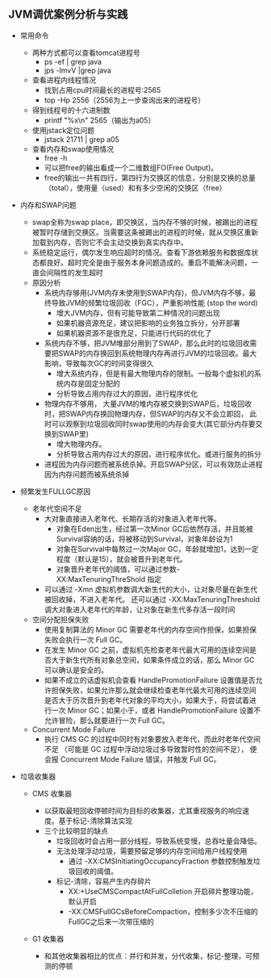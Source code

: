 ## JVM调优案例分析与实践

- 常用命令

  - 两种方式都可以查看tomcat进程号
    - ps -ef | grep java
    - jps -lmvV |grep java
  - 查看进程内线程情况	
    - 找到占用cpu时间最长的进程号:2565	
    - top -Hp 2556（2556为上一步查询出来的进程号）	
  - 得到线程号的十六进制数
    - printf "%x\n" 2565（输出为a05）
  - 使用jstack定位问题
    - jstack 21711 | grep a05
  - 查看内存和swap使用情况
    - free -h   		
    - 可以把free的输出看成一个二维数组FO(Free Output)。
    - free的输出一共有四行，第四行为交换区的信息，分别是交换的总量（total），使用量（used）和有多少空闲的交换区（free）

- 内存和SWAP问题

  - swap全称为swap place，即交换区，当内存不够的时候，被踢出的进程被暂时存储到交换区。当需要这条被踢出的进程的时候，就从交换区重新加载到内存，否则它不会主动交换到真实内存中。
  - 系统稳定运行，偶尔发生响应超时的情况。查看下游依赖服务和数据库状态都良好。超时完全是由于服务本身问题造成的。重启不能解决问题，一直会间隔性的发生超时
  - 原因分析
    - 系统内存够用(JVM内存未使用到SWAP内存)，但JVM内存不够，最终导致JVM的频繁垃圾回收（FGC），严重影响性能 (stop the word)
      - 增大JVM内存，但有可能导致第二种情况的问题出现
      - 如果机器资源充足，建议把影响的业务独立拆分，分开部署
      - 如果机器资源不是很充足，只能进行代码的优化了
    - 系统内存不够，把JVM堆部分用到了SWAP，那么此时的垃圾回收需要把SWAP的内存换回到系统物理内存再进行JVM的垃圾回收。最大影响，导致每次GC的时间变得很久
      - 增大系统内存，但是有最大物理内存的限制。一般每个虚拟机的系统内存是固定分配的
      - 分析导致占用内存过大的原因，进行程序优化
    - 物理内存不够用， 大量JVM的堆内存被交换到SWAP后，垃圾回收时，把SWAP内存换回物理内存，但SWAP的内存又不会立即回， 此时可以观察到垃圾回收同时swap使用的内存会变大(其它部分内存要交换到SWAP里)
      - 增大物理内存。
      - 分析导致占用内存过大的原因，进行程序优化。或进行服务的拆分
    - 进程因为内存问题而被系统杀掉。开启SWAP分区，可以有效防止进程因为内存问题而被系统杀掉

- 频繁发生FULLGC原因

  - 老年代空间不足
    - 大对象直接进入老年代、长期存活的对象进入老年代等。
      - 对象在Eden出生，经过第一次Minor GC后依然存活，并且能被Survival容纳的话，将被移动到Survival，对象年龄设为1
      - 对象在Survival中每熬过一次Major GC，年龄就增加1，达到一定程度（默认是15），就会被晋升到老年代。
      - 对象晋升老年代的阈值，可以通过参数-XX:MaxTenuringThreShold 指定
    - 可以通过 -Xmn 虚拟机参数调大新生代的大小，让对象尽量在新生代被回收掉，不进入老年代。 还可以通过 -XX:MaxTenuringThreshold 调大对象进入老年代的年龄，让对象在新生代多存活一段时间
  - 空间分配担保失败
    - 使用复制算法的 Minor GC 需要老年代的内存空间作担保，如果担保失败会执行一次 Full GC。 
    - 在发生 Minor GC 之前，虚拟机先检查老年代最大可用的连续空间是否大于新生代所有对象总空间，如果条件成立的话，那么 Minor GC 可以确认是安全的。
    - 如果不成立的话虚拟机会查看 HandlePromotionFailure 设置值是否允许担保失败，如果允许那么就会继续检查老年代最大可用的连续空间是否大于历次晋升到老年代对象的平均大小，如果大于，将尝试着进行一次 Minor GC；如果小于，或者 HandlePromotionFailure 设置不允许冒险，那么就要进行一次 Full GC。
  - Concurrent Mode Failure
    - 执行 CMS GC 的过程中同时有对象要放入老年代，而此时老年代空间不足 （可能是 GC 过程中浮动垃圾过多导致暂时性的空间不足）， 便会报 Concurrent Mode Failure 错误，并触发 Full GC。

- 垃圾收集器

  - CMS 收集器

    - 以获取最短回收停顿时间为目标的收集器，尤其重视服务的响应速度。基于标记-清除算法实现
    - 三个比较明显的缺点
      - 垃圾回收时会占用一部分线程，导致系统变慢，总吞吐量会降低。
      - 无法处理浮动垃圾，需要预留足够的内存空间给用户线程使用
        - 通过 -XX:CMSInitiatingOccupancyFraction 参数控制触发垃圾回收的阈值。
      - 标记-清除，容易产生内存碎片
        - XX:+UseCMSCompactAtFullColletion 开启碎片整理功能，默认开启
        - -XX:CMSFullGCsBeforeCompaction，控制多少次不压缩的FullGC之后来一次带压缩的

  - G1 收集器

    - 和其他收集器相比的优点：并行和并发，分代收集，标记-整理，可预测的停顿

      